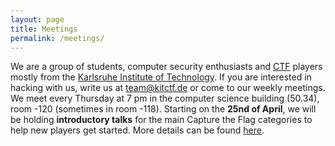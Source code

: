 ```yaml
---
layout: page
title: Meetings
permalink: /meetings/
---
```


We are a group of students, computer security enthusiasts and [CTF](https://ctftime.org/ctf-wtf/) players mostly from the [Karlsruhe Institute of Technology](https://www.kit.edu/english). If you are interested in hacking with us, write us at [team@kitctf.de](mailto:team@kitctf.de) or come to our weekly meetings. We meet every Thursday at 7 pm in the computer science building (50.34), room -120 (sometimes in room -118).
Starting on the **25nd of April**, we will be holding **introductory talks** for the main Capture the Flag categories to help new players get started. More details can be found [here](/intro).
